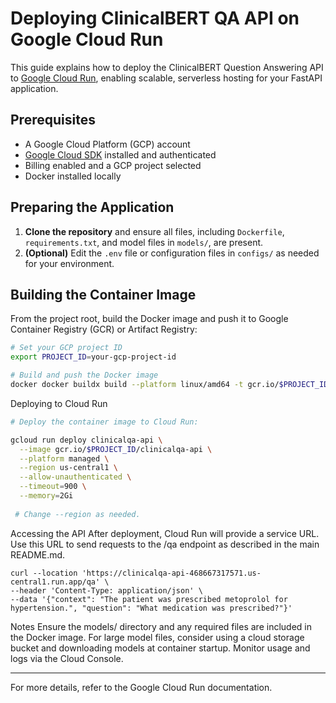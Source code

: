 # Deploying ClinicalBERT QA API on Google Cloud Run

This guide explains how to deploy the ClinicalBERT Question Answering API to [Google Cloud Run](https://cloud.google.com/run), enabling scalable, serverless hosting for your FastAPI application.

## Prerequisites

- A Google Cloud Platform (GCP) account
- [Google Cloud SDK](https://cloud.google.com/sdk/docs/install) installed and authenticated
- Billing enabled and a GCP project selected
- Docker installed locally

## Preparing the Application

1. **Clone the repository** and ensure all files, including `Dockerfile`, `requirements.txt`, and model files in `models/`, are present.
2. **(Optional)** Edit the `.env` file or configuration files in `configs/` as needed for your environment.

## Building the Container Image

From the project root, build the Docker image and push it to Google Container Registry (GCR) or Artifact Registry:

```sh
# Set your GCP project ID
export PROJECT_ID=your-gcp-project-id

# Build and push the Docker image
docker docker buildx build --platform linux/amd64 -t gcr.io/$PROJECT_ID/clinicalqa-api . --push

````
Deploying to Cloud Run
```sh
# Deploy the container image to Cloud Run:

gcloud run deploy clinicalqa-api \
  --image gcr.io/$PROJECT_ID/clinicalqa-api \
  --platform managed \
  --region us-central1 \
  --allow-unauthenticated \
  --timeout=900 \
  --memory=2Gi
  
 # Change --region as needed.
```

Accessing the API
After deployment, Cloud Run will provide a service URL. Use this URL to send requests to the /qa endpoint as described in the main README.md.

```shell
curl --location 'https://clinicalqa-api-468667317571.us-central1.run.app/qa' \
--header 'Content-Type: application/json' \
--data '{"context": "The patient was prescribed metoprolol for hypertension.", "question": "What medication was prescribed?"}'
```

Notes
Ensure the models/ directory and any required files are included in the Docker image.
For large model files, consider using a cloud storage bucket and downloading models at container startup.
Monitor usage and logs via the Cloud Console.
<hr></hr> For more details, refer to the Google Cloud Run documentation.